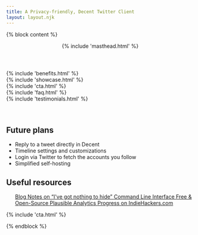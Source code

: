 ```yaml
---
title: A Privacy-friendly, Decent Twitter Client
layout: layout.njk
---
```


{% block content %}
<!-- Masthead -->
<header class="masthead text-center">
  {% include 'masthead.html' %}
</header>

<section id="benefits" class="features-icons my-5">
  {% include 'benefits.html' %}
</section>

<section class="showcase py-5 mt-5">
  {% include 'showcase.html' %}
</section>

<section id="cta" class="container text-center mt-5 py-5">
  {% include 'cta.html' %}
</section>

<section id="faq" class=" mt-5 py-5">
  {% include 'faq.html' %}
</section>

<section class="container mt-5">
  {% include 'testimonials.html' %}
</section>

<section class="mt-5">
  <br>
  <br>
  <div class="container">
    <div class="row mt-5">
      <div class="col-md-6">
        <h1 class="title">Future plans</h1>
        <ul class="list-group list-group-flush mt-3 py-3">
          <li class="list-group-item py-3">
            Reply to a tweet directly in Decent
          </li>
          <li class="list-group-item py-3">
            Timeline settings and customizations
          </li>
          <li class="list-group-item py-3">
            Login via Twitter to fetch the accounts you follow
          </li>
          <li class="list-group-item py-3">
            Simplified self-hosting
          </li>
        </ul>
      </div>
      <div class="col-md-6">
        <h1 class="title">Useful resources</h1>
        <ul class="list-group list-group-flush mt-3 py-3">
          <a href="/blog/" class="list-group-item list-group-item-action py-3">
            Blog
          </a>
          <a href="/blog/2020-10-02-Notes-on-I-have-got-nothing-to-hide/" class="list-group-item list-group-item-action py-3">
            Notes on “I've got nothing to hide”
          </a>
          <a href="/cli/" class="list-group-item list-group-item-action py-3">
            Command Line Interface
          </a>
          <a href="/open-source/" class="list-group-item list-group-item-action py-3">
            Free & Open-Source
          </a>
          <a target="_blank" href="https://plausible.io/decent.social" class="list-group-item list-group-item-action py-3">
            Plausible Analytics
          </a>
          <a target="_blank" href="https://www.indiehackers.com/product/decent-social" class="list-group-item list-group-item-action py-3">
            Progress on IndieHackers.com
          </a>
        </ul>
      </div>
    </div>
  </div>
</section>

<section id="cta-end" class="container text-center mt-5 py-5">
  {% include 'cta.html' %}
</section>

{% endblock %}